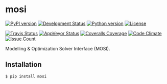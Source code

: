 # mosi

[![PyPI version](https://badge.fury.io/py/mosi.svg)](https://pypi.org/pypi/mosi/)
[![Development Status](https://img.shields.io/pypi/status/mosi.svg)](https://pypi.org/pypi/mosi/)
[![Python version](https://img.shields.io/pypi/pyversions/mosi.svg)](https://pypi.org/pypi/mosi/)
[![License](https://img.shields.io/pypi/l/mosi.svg)](https://pypi.org/pypi/mosi/)

[![Travis Status](https://travis-ci.org/alexbahnisch/mosi.svg?branch=master)](https://travis-ci.org/alexbahnisch/mosi)
[![AppVeyor Status](https://ci.appveyor.com/api/projects/status/upqpx9g2ssxbugu0/branch/master?svg=true)](https://ci.appveyor.com/project/alexbahnisch/mosi)
[![Coveralls Coverage](https://coveralls.io/repos/github/alexbahnisch/mosi/badge.svg)](https://coveralls.io/github/alexbahnisch/mosi)
[![Code Climate](https://codeclimate.com/github/alexbahnisch/mosi/badges/gpa.svg)](https://codeclimate.com/github/alexbahnisch/mosi)
[![Issue Count](https://codeclimate.com/github/alexbahnisch/mosi/badges/issue_count.svg)](https://codeclimate.com/github/alexbahnisch/mosi/issues)

Modelling & Optimization Solver Interface (MOSI).

## Installation

```bash
$ pip install mosi
```
